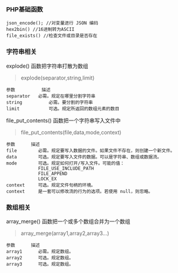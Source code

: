 ### PHP基础函数
	json_encode(); //对变量进行 JSON 编码
	hex2bin() //16进制转为ASCII
	file_exists() //检查文件或目录是否存在
### 字符串相关
explode() 函数把字符串打散为数组
> explode(separator,string,limit)     
      
    参数	        描述
    separator	必需。规定在哪里分割字符串
    string	        必需。要分割的字符串
    limit	        可选。规定所返回的数组元素的数目
file_put_contents() 函数把一个字符串写入文件中
> file_put_contents(file,data,mode,context)

    参数	    描述
    file	    必需。规定要写入数据的文件。如果文件不存在，则创建一个新文件。
    data	    可选。规定要写入文件的数据。可以是字符串、数组或数据流。
    mode	    可选。规定如何打开/写入文件。可能的值：
                FILE_USE_INCLUDE_PATH
                FILE_APPEND
                LOCK_EX
    context	    可选。规定文件句柄的环境。
    context     是一套可以修改流的行为的选项。若使用 null，则忽略。
    
### 数组相关
array_merge() 函数把一个或多个数组合并为一个数组
> array_merge(array1,array2,array3...)      

    参数	    描述
    array1	    必需。规定数组。
    array2	    可选。规定数组。
    array3	    可选。规定数组。
